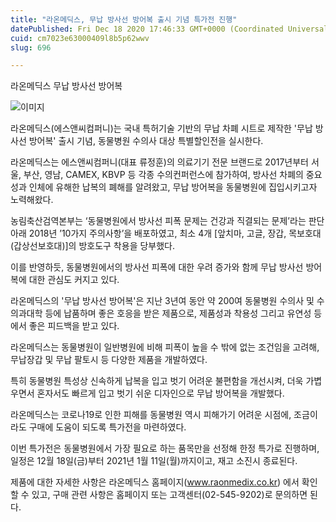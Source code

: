 ```yaml
---
title: "라온메딕스, 무납 방사선 방어복 출시 기념 특가전 진행"
datePublished: Fri Dec 18 2020 17:46:33 GMT+0000 (Coordinated Universal Time)
cuid: cm7023e63000409l8b5p62wwv
slug: 696

---
```



라온메딕스 무납 방사선 방어복

![이미지](https://cdn.hashnode.com/res/hashnode/image/upload/v1739252602343/d40df29b-7f15-4a70-8959-e6787a41a7e1.jpeg)

라온메딕스(에스앤씨컴퍼니)는 국내 특허기술 기반의 무납 차폐 시트로 제작한 '무납 방사선 방어복' 출시 기념, 동물병원 수의사 대상 특별할인전을 실시한다.

라온메딕스는 에스앤씨컴퍼니(대표 류정훈)의 의료기기 전문 브랜드로 2017년부터 서울, 부산, 영남, CAMEX, KBVP 등 각종 수의컨퍼런스에 참가하여, 방사선 차폐의 중요성과 인체에 유해한 납복의 폐해를 알려왔고, 무납 방어복을 동물병원에 집입시키고자 노력해왔다.

농림축산검역본부는 ‘동물병원에서 방사선 피폭 문제는 건강과 직결되는 문제’라는 판단 아래 2018년 ’10가지 주의사항’을 배포하였고, 최소 4개 [앞치마, 고글, 장갑, 목보호대(갑상선보호대)]의 방호도구 착용을 당부했다.

이를 반영하듯, 동물병원에서의 방사선 피폭에 대한 우려 증가와 함께 무납 방사선 방어복에 대한 관심도 커지고 있다.

라온메딕스의 '무납 방사선 방어복'은 지난 3년여 동안 약 200여 동물병원 수의사 및 수의과대학 등에 납품하며 좋은 호응을 받은 제품으로, 제품성과 착용성 그리고 유연성 등에서 좋은 피드백을 받고 있다.

라온메딕스는 동물병원이 일반병원에 비해 피폭이 높을 수 밖에 없는 조건임을 고려해, 무납장갑 및 무납 팔토시 등 다양한 제품을 개발하였다.

특히 동물병원 특성상 신속하게 납복을 입고 벗기 어려운 불편함을 개선시켜, 더욱 가볍우면서 혼자서도 빠르게 입고 벗기 쉬운 디자인으로 무납 방어복을 개발했다.

라온메딕스는 코로나19로 인한 피해를 동물병원 역시 피해가기 어려운 시점에, 조금이라도 구매에 도움이 되도록 특가전을 마련하였다.

이번 특가전은 동물병원에서 가장 필요로 하는 품목만을 선정해 한정 특가로 진행하며, 일정은 12월 18일(금)부터 2021년 1월 11일(월)까지이고, 재고 소진시 종료된다.

제품에 대한 자세한 사항은 라온메딕스 홈페이지(www.raonmedix.co.kr) 에서 확인할 수 있고, 구매 관련 사항은 홈페이지 또는 고객센터(02-545-9202)로 문의하면 된다.